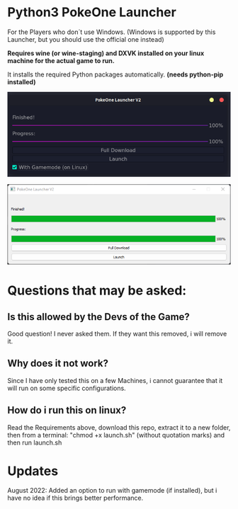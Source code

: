 # Python3 PokeOne Launcher

For the Players who don´t use Windows. (Windows is supported by this Launcher, but you should use the official one instead)

**Requires wine (or wine-staging) and DXVK installed on your linux machine for the actual game to run.**

It installs the required Python packages automatically. **(needs python-pip installed)**

![ScreenShot](/images/screenshot_linux.png)

![ScreenShot](/images/main.png)

# Questions that may be asked:

## Is this allowed by the Devs of the Game?
Good question! I never asked them. If they want this removed, i will remove it.

## Why does it not work?
Since I have only tested this on a few Machines, i cannot guarantee that it will run on some specific configurations.

## How do i run this on linux?
Read the Requirements above, download this repo, extract it to a new folder, then from a terminal: "chmod +x launch.sh" (without quotation marks) and then run launch.sh




# Updates
 August 2022: Added an option to run with gamemode (if installed), but i have no idea if this brings better performance.
